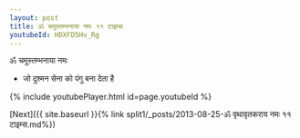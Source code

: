 ```yaml
---
layout: post
title: ॐ चमूस्तम्भनाया नमः ११ टाइम्स
youtubeId: HDXFD5Hv_Rg
---
```

 
 
 ॐ चमूस्तम्भनाया नमः  
 
 -  जो दुश्मन सेना को पंगु बना देता है 
 
  
 
  
 
 
 
 
 
 


{% include youtubePlayer.html id=page.youtubeId %}
 
[Next]({{ site.baseurl }}{% link  split1/_posts/2013-08-25-ॐ वृथावृतकराय नमः ११ टाइम्स.md%})
 
